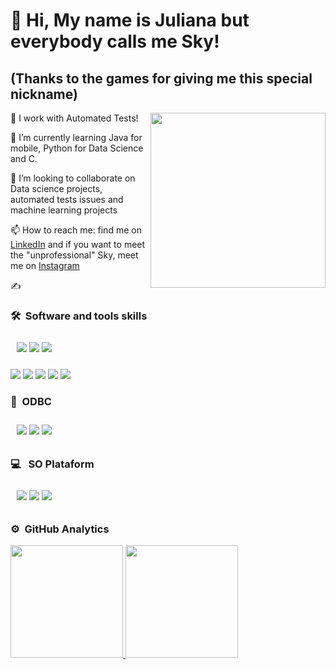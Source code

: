 # 👋 Hi, My name is Juliana but everybody calls me  Sky! #
## (Thanks to the games for giving me this special nickname) ##
<img src="https://media.giphy.com/media/tHufwMDTUi20E/source.gif" width="280" height="280" align="right"></img>

<p> 👀 I work with Automated Tests! </p>
  
<p> 🌱 I’m currently learning Java for mobile, Python for Data Science and C. </p>

<p> 💞️ I’m looking to collaborate on Data science projects, automated tests issues and machine learning projects </p>

<p> 📫 How to reach me: find me on <a href="https://linkedin.com/in/julianavenâncio">LinkedIn</a> and if you want to meet the "unprofessional" Sky, meet me on <a href = "https://instagram.com/sky_jully">Instagram</a> </p>
✍️ 

### 🛠 &nbsp;Software and tools skills 
 <p align="start" style="padding:10px;">
 <img src="https://img.shields.io/badge/-Python-05122A?style=flat&logo=python"></img>
 <!-- <img src="https://img.shields.io/badge/-JavaScript-05122A?style=flat&logo=javascript"></img> -->
 <img src="https://img.shields.io/badge/-Django-05122A?style=flat&logo=django&logoColor=092E20"></img>
 <img src="https://img.shields.io/badge/-Visual%20Studio%20Code-05122A?style=flat&logo=visual-studio-code&logoColor=007ACC"></img>
 <!-- <img src="https://img.shields.io/badge/-React-05122A?style=flat&logo=react"></img> --->

 <!-- <img alt="C++" src="https://img.shields.io/badge/c++%20-%2300599C.svg?&style=for-the-badge&logo=c%2B%2B&ogoColor=white"></img> -->
 <!-- <img src="https://img.shields.io/badge/Jupyter%20-%23F37626.svg?&style=for-the-badge&logo=Jupyter&logoColor=white"></img> -->
 <!-- <img src="https://img.shields.io/badge/pandas%20-%23150458.svg?&style=for-the-badge&logo=pandas&logoColor=white"></img> -->
 <!-- <img src="https://img.shields.io/badge/node.js%20-%2343853D.svg?&style=for-the-badge&logo=node.js&logoColor=white"></img> -->
 <!-- <img src="https://img.shields.io/badge/express.js%20-%23404d59.svg?&style=for-the-badge"></img> -->
 <!-- <img src="https://img.shields.io/badge/docker%20-%230db7ed.svg?&style=for-the-badge&logo=docker&logoColor=white"></img> -->
 <img src ="https://img.shields.io/badge/html5%20-%23E34F26.svg?&style=for-the-badge&logo=html5&logoColor=white"></img>
 <img src ="https://img.shields.io/badge/css3%20-%231572B6.svg?&style=for-the-badge&logo=css3&logoColor=white"></img>
 <img src="https://img.shields.io/badge/jenkins%20-%232C5263.svg?&style=for-the-badge&logo=jenkins&logoColor=white"></img>
 <img src="https://img.shields.io/badge/git%20-%23F05033.svg?&style=for-the-badge&logo=git&logoColor=white"></img>
 <img src="https://img.shields.io/badge/Selenium-43B02A?style=for-the-badge&logo=Selenium&logoColor=white"></img>
 </p>
  
### 💾 &nbsp;ODBC
<p align="start" style="padding:10px;">
    <img src="https://img.shields.io/badge/mysql-%2300f.svg?&style=for-the-badge&logo=mysql&logoColor=white"></img>
    <img src="https://img.shields.io/badge/oracle%20-%23F00000.svg?&style=for-the-badge&logo=oracle&logoColor=white"></img>
    <img src="https://img.shields.io/badge/postgres-%23316192.svg?&style=for-the-badge&logo=postgresql&logoColor=white"></img>
    <!-- <img src="https://img.shields.io/badge/-MSSQL-green" width="68px"></img> -->

 </p>

### 💻 &nbsp; SO Plataform
<p align="start" style="padding:10px;">
    <img src="https://img.shields.io/badge/Ubuntu-E95420?style=for-the-badge&logo=ubuntu&logoColor=white"></img>
    <img src="https://img.shields.io/badge/Windows-0078D6?style=for-the-badge&logo=windows&logoColor=white'"></img>
    <img src="https://img.shields.io/badge/Apple-BCBCBC?style=for-the-badge&logo=apple&logoColor=white'">
 </p>


### ⚙️ &nbsp;GitHub Analytics
<p align="start">
<a href="https://github.com/Skylria">
  <img height="180em" src="https://github-readme-stats-eight-theta.vercel.app/api?username=Skylria&show_icons=true&theme=algolia&include_all_commits=true&count_private=true"/>
  <img height="180em" src="https://github-readme-stats-eight-theta.vercel.app/api/top-langs/?username=Skylria&layout=compact&langs_count=8&theme=algolia"/>
</a>
</p>
 
